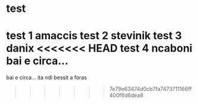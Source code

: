 # test
test 1 amaccis
test 2 stevinik
test 3 danix
<<<<<<< HEAD
test 4 ncaboni
bai e circa...
=======
bai e circa...
ita ndi bessit a foras
>>>>>>> 7e79e63474d0cb7fa7473711166ff400f6d6dea8
